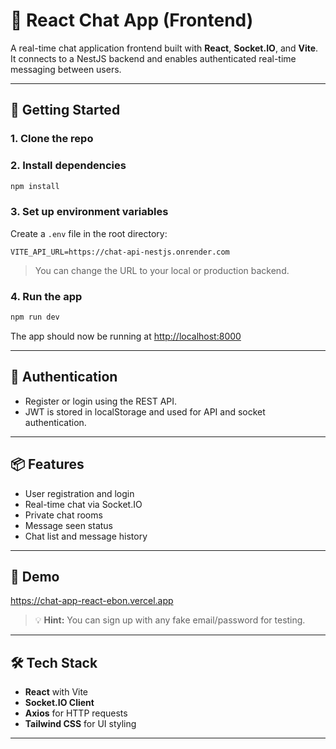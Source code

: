 # 💬 React Chat App (Frontend)

A real-time chat application frontend built with **React**, **Socket.IO**, and **Vite**. It connects to a NestJS backend and enables authenticated real-time messaging between users.

---

## 🚀 Getting Started

### 1. Clone the repo

### 2. Install dependencies

```bash
npm install
```

### 3. Set up environment variables

Create a `.env` file in the root directory:

```
VITE_API_URL=https://chat-api-nestjs.onrender.com
```

> You can change the URL to your local or production backend.

### 4. Run the app

```bash
npm run dev
```

The app should now be running at [http://localhost:8000](http://localhost:8000)

---

## 🔐 Authentication

* Register or login using the REST API.
* JWT is stored in localStorage and used for API and socket authentication.


---

## 📦 Features

* User registration and login
* Real-time chat via Socket.IO
* Private chat rooms
* Message seen status
* Chat list and message history

---

## 🧪 Demo

https://chat-app-react-ebon.vercel.app

> 💡 **Hint:** You can sign up with any fake email/password for testing.

---

## 🛠 Tech Stack

* **React** with Vite
* **Socket.IO Client**
* **Axios** for HTTP requests
* **Tailwind CSS** for UI styling

---

